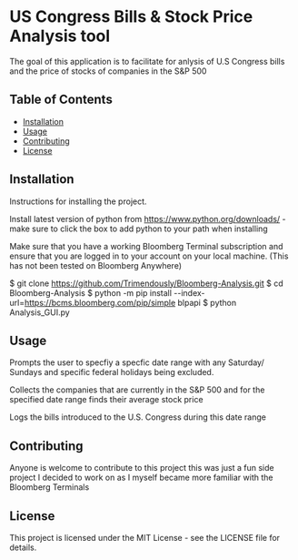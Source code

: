 # US Congress Bills & Stock Price Analysis tool

The goal of this application is to facilitate for anlysis of U.S Congress bills and the price of stocks of companies in the S&P 500

## Table of Contents

- [Installation](#installation)
- [Usage](#usage)
- [Contributing](#contributing)
- [License](#license)

## Installation

Instructions for installing the project.

Install latest version of python from https://www.python.org/downloads/
    -make sure to click the box to add python to your path when installing

Make sure that you have a working Bloomberg Terminal subscription and ensure that you are logged in to your account on your local machine.
(This has not been tested on Bloomberg Anywhere)

$ git clone https://github.com/Trimendously/Bloomberg-Analysis.git
$ cd Bloomberg-Analysis
$ python -m pip install --index-url=https://bcms.bloomberg.com/pip/simple blpapi
$ python Analysis_GUI.py


## Usage
Prompts the user to specfiy a specfic date range with any Saturday/ Sundays and specific federal holidays being excluded.

Collects the companies that are currently in the S&P 500
and for the specified date range finds their average stock price

Logs the bills introduced to the U.S. Congress during this date range

## Contributing
Anyone is welcome to contribute to this project this was just a fun side project I decided to work on as I myself became more familiar with the Bloomberg Terminals

## License
This project is licensed under the MIT License - see the LICENSE file for details.